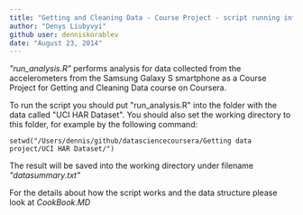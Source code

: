 ```yaml
---
title: "Getting and Cleaning Data - Course Project - script running info"
author: "Denys Liubyvyi"
github user: denniskorablev
date: "August 23, 2014"
---
```


*"run_analysis.R"* performs analysis for data collected from the accelerometers from the Samsung Galaxy S smartphone as a Course Project for Getting and Cleaning Data course on Coursera.

To run the script you should put "run_analysis.R" into the folder with the data called "UCI HAR Dataset". You should also set the working directory to this folder, for example by the following command:
```
setwd("/Users/dennis/github/datasciencecoursera/Getting data project/UCI HAR Dataset/")
```
The result will be saved into the working directory under filename *"datasummary.txt"*

For the details about how the script works and the data structure please look at *CookBook.MD*